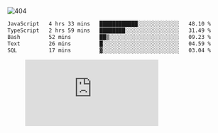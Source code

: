 ![404](https://user-images.githubusercontent.com/378023/89412096-6f759d80-d761-11ea-8c57-84b30ef3f2b1.png)
<!--START_SECTION:waka-->

```txt
JavaScript   4 hrs 33 mins   ████████████░░░░░░░░░░░░░   48.10 %
TypeScript   2 hrs 59 mins   ████████░░░░░░░░░░░░░░░░░   31.49 %
Bash         52 mins         ██▒░░░░░░░░░░░░░░░░░░░░░░   09.23 %
Text         26 mins         █░░░░░░░░░░░░░░░░░░░░░░░░   04.59 %
SQL          17 mins         ▓░░░░░░░░░░░░░░░░░░░░░░░░   03.04 %
```

<!--END_SECTION:waka-->
<figure><embed src="https://wakatime.com/share/@018b853e-267a-435d-a858-33e2b098b9d7/f3c3aa68-553a-4373-a9f9-2d456f62f780.svg"></embed></figure>
